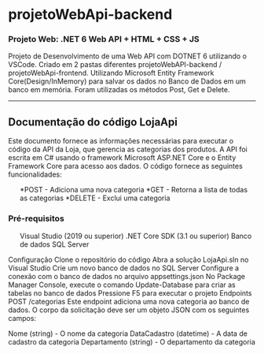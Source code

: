 # projetoWebApi-backend

### Projeto Web: .NET 6 Web API + HTML + CSS + JS

  Projeto de Desenvolvimento de uma Web API com DOTNET 6 utilizando o VSCode. Criado em 2 pastas diferentes projetoWebAPI-backend / projetoWebApi-frontend. Utilizando Microsoft Entity Framework Core(Design/InMemory) para salvar os dados no Banco de Dados em um banco em memória. Foram utilizadas os métodos Post, Get e Delete.

----

<h2>Documentação do código LojaApi</h2>
Este documento fornece as informações necessárias para executar o código da API da Loja, que gerencia as categorias dos produtos. A API foi escrita em C# usando o framework Microsoft ASP.NET Core e o Entity Framework Core para acesso aos dados. O código fornece as seguintes funcionalidades:

<ul>
*POST - Adiciona uma nova categoria
*GET - Retorna a lista de todas as categorias
*DELETE - Exclui uma categoria
</ul>
<h3>Pré-requisitos</h3>
<ul>
Visual Studio (2019 ou superior)
.NET Core SDK (3.1 ou superior)
Banco de dados SQL Server
</ul>  
Configuração
Clone o repositório do código
Abra a solução LojaApi.sln no Visual Studio
Crie um novo banco de dados no SQL Server
Configure a conexão com o banco de dados no arquivo appsettings.json
No Package Manager Console, execute o comando Update-Database para criar as tabelas no banco de dados
Pressione F5 para executar o projeto
Endpoints
POST /categorias
Este endpoint adiciona uma nova categoria ao banco de dados. O corpo da solicitação deve ser um objeto JSON com os seguintes campos:

Nome (string) - O nome da categoria
DataCadastro (datetime) - A data de cadastro da categoria
Departamento (string) - O departamento da categoria

